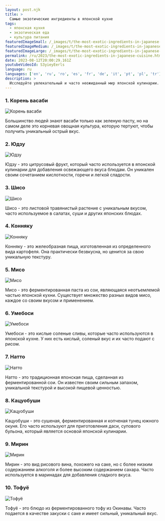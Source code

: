 ```yaml
---
layout: post.njk
title: >
  Самые экзотические ингредиенты в японской кухне
tags:
  - японская кухня
  - экзотическая еда
  - культура питания
featuredImageSmall: /_images/t/the-most-exotic-ingredients-in-japanese-cuisine-cover-ru-small.webp
featuredImageMedium: /_images/t/the-most-exotic-ingredients-in-japanese-cuisine-cover-ru-medium.webp
featuredImageLarge: /_images/t/the-most-exotic-ingredients-in-japanese-cuisine-cover-ru-large.webp
permalink: /ru/2023/the-most-exotic-ingredients-in-japanese-cuisine.html
date: 2023-08-12T20:00:29.161Z
youtubeVideoId: S3yieyEerls
language: ru
languages: ['en', 'ru', 'ro', 'es', 'fr', 'de', 'it', 'pt', 'pl', 'tr']
description: >
  Исследуйте увлекательный и часто неожиданный мир японской кулинарии. Откройте для себя самые экзотические ингредиенты, которые можно найти в подлинной японской кухне и которые незнакомы западному вкусу.
---
```


### 1. Корень васаби

![Корень васаби](/_images/7/7e7ce4c26c3d93b505b1708b295b7578-medium.webp)

Большинство людей знают васаби только как зеленую пасту, но на самом деле это корневая овощная культура, которую тертуют, чтобы получить уникальный острый вкус.

### 2. Юдзу

![Юдзу](/_images/b/b9186236c7af894d6094d9e6082e0a95-medium.webp)

Юдзу - это цитрусовый фрукт, который часто используется в японской кулинарии для добавления освежающего вкуса блюдам. Он уникален своим сочетанием кислотности, горечи и легкой сладости.

### 3. Шисо

![Шисо](/_images/5/55c1d55b375cacbd02291e86417476c6-medium.webp)

Шисо - это листовой травянистый растение с уникальным вкусом, часто используемое в салатах, суши и других японских блюдах.

### 4. Конняку

![Конняку](/_images/a/ade60c573ceb62105ae10e1db6622222-medium.webp)

Конняку - это желеобразная пища, изготовленная из определенного вида картофеля. Она практически безвкусна, но ценится за свою уникальную текстуру.

### 5. Мисо

![Мисо](/_images/e/e39eaf9b883a96dec104d285290e0031-medium.webp)

Мисо - это ферментированная паста из сои, являющаяся неотъемлемой частью японской кухни. Существует множество разных видов мисо, каждое со своим вкусом и применением.

### 6. Умебоси

![Умебоси](/_images/9/919dcb92f6de87721d2b0318d331b42f-medium.webp)

Умебоси - это кислые соленые сливы, которые часто используются в японской кухне. У них есть кислый, соленый вкус и их часто подают с рисом.

### 7. Натто

![Натто](/_images/e/e04988a4cbce62b6685f25f5d3153379-medium.webp)

Натто - это традиционная японская пища, сделанная из ферментированной сои. Он известен своим сильным запахом, уникальной текстурой и высокой пищевой ценностью.

### 8. Кацуобуши

![Кацуобуши](/_images/5/5d0ea606f89306543e13d3bdd1284102-medium.webp)

Кацуобуши - это сушеная, ферментированная и копченая тунец южного окуня. Его часто используют для приготовления даси, супового бульона, который является основой японской кулинарии.

### 9. Мирин

![Мирин](/_images/4/4413da9ee8220edb4f101a9cc0a2798b-medium.webp)

Мирин - это вид рисового вина, похожего на саке, но с более низким содержанием алкоголя и более высоким содержанием сахара. Часто используется в маринадах для добавления сладкого вкуса.

### 10. Тофуё

![Тофуё](/_images/e/e741146860f60d1a0c0d883365e7668e-medium.webp)

Тофуё - это блюдо из ферментированного тофу из Окинавы. Часто подается в качестве закуски с саке и имеет сильный, уникальный вкус.

